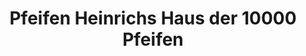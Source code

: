 ---
title: "Pfeifen Heinrichs Haus der 10000 Pfeifen"
url: /bergheim/pfeifen-heinrichs-haus-der-10000-pfeifen/
shop: Lebensmittel
---